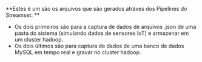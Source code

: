 **Estes é um são os arquivos que são gerados atráves dos Pipelines do Streamset: **
- Os dois primeiros são para a captura de dados de arquivos .json de uma pasta do sistema (simulando dados de sensores IoT) e armazenar em um cluster hadoop.
- Os dois últimos são para captura de dados de uma banco de dados MySQL em tempo real e gravar no cluster hadoop.
